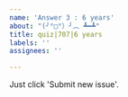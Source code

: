```yaml
---
name: 'Answer 3 : 6 years'
about: "(╯°□°）╯︵ ┻━┻"
title: quiz|707|6 years
labels: ''
assignees: ''

---
```


Just click 'Submit new issue'.
